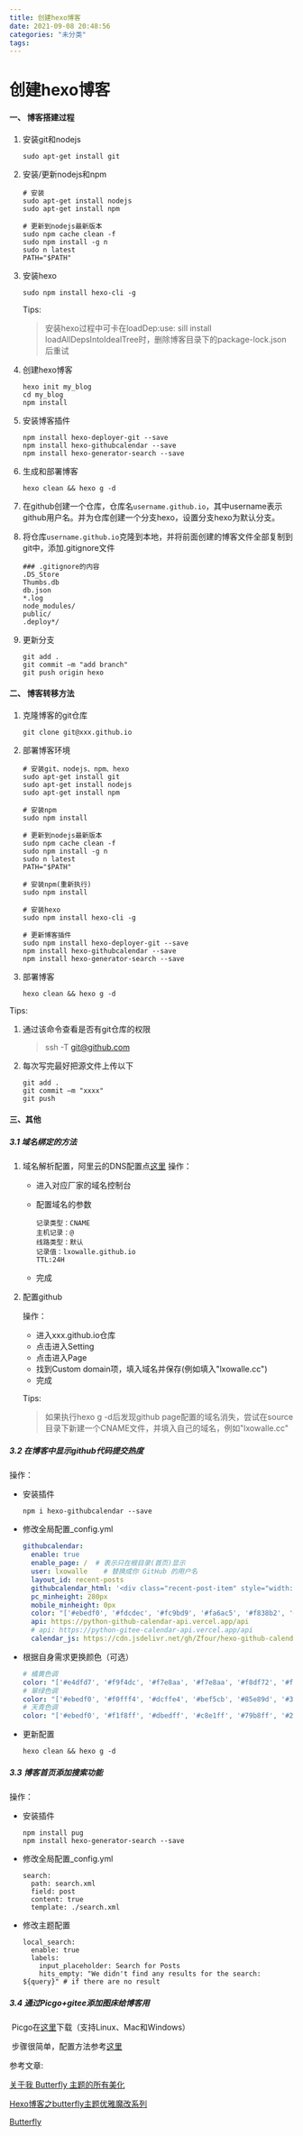 ```yaml
---
title: 创建hexo博客
date: 2021-09-08 20:48:56
categories: "未分类"
tags:
---
```

# 创建hexo博客

#### 一、 博客搭建过程

1. 安装git和nodejs

   ```
   sudo apt-get install git
   ```

2. 安装/更新nodejs和npm

   ```
   # 安装
   sudo apt-get install nodejs
   sudo apt-get install npm
   
   # 更新到nodejs最新版本
   sudo npm cache clean -f
   sudo npm install -g n
   sudo n latest
   PATH="$PATH"
   ```

3. 安装hexo

   ```
   sudo npm install hexo-cli -g
   ```

   Tips:

   > 安装hexo过程中可卡在loadDep:use: sill install loadAllDepsIntoIdealTree时，删除博客目录下的package-lock.json后重试

4. 创建hexo博客

   ```
   hexo init my_blog
   cd my_blog
   npm install
   ```

5. 安装博客插件

   ```
   npm install hexo-deployer-git --save
   npm install hexo-githubcalendar --save
   npm install hexo-generator-search --save
   ```

6. 生成和部署博客

   ```
   hexo clean && hexo g -d
   ```

7. 在github创建一个仓库，仓库名`username.github.io`，其中username表示github用户名。并为仓库创建一个分支hexo，设置分支hexo为默认分支。

8. 将仓库`username.github.io`克隆到本地，并将前面创建的博客文件全部复制到git中，添加.gitignore文件

   ```
   ### .gitignore的内容
   .DS_Store
   Thumbs.db
   db.json
   *.log
   node_modules/
   public/
   .deploy*/
   ```

9. 更新分支

   ```
   git add .
   git commit –m "add branch"
   git push origin hexo
   ```

#### 二、 博客转移方法

1. 克隆博客的git仓库

   ```
   git clone git@xxx.github.io
   ```

2. 部署博客环境

   ```
   # 安装git、nodejs、npm、hexo
   sudo apt-get install git
   sudo apt-get install nodejs
   sudo apt-get install npm

   # 安装npm
   sudo npm install

   # 更新到nodejs最新版本
   sudo npm cache clean -f
   sudo npm install -g n
   sudo n latest
   PATH="$PATH"
   
   # 安装npm(重新执行)
   sudo npm install

   # 安装hexo
   sudo npm install hexo-cli -g

   # 更新博客插件
   sudo npm install hexo-deployer-git --save
   npm install hexo-githubcalendar --save
   npm install hexo-generator-search --save
   ```

3. 部署博客

   ```
   hexo clean && hexo g -d
   ```


Tips:

1. 通过该命令查看是否有git仓库的权限

   > ssh -T git@github.com

2. 每次写完最好把源文件上传以下

   ```
   git add .
   git commit –m "xxxx"
   git push 
   ```

#### 三、其他

##### 3.1 域名绑定的方法

1. 域名解析配置，阿里云的DNS配置点[这里](https://dns.console.aliyun.com/?spm=a2c63.p38356.879954.3.16456995sPbLcC#/dns/setting)
   操作：

   - 进入对应厂家的域名控制台

   - 配置域名的参数

     ```
     记录类型：CNAME
     主机记录：@
     线路类型：默认
     记录值：lxowalle.github.io
     TTL:24H
     ```

   - 完成

2. 配置github

   操作：

   - 进入xxx.github.io仓库
   - 点击进入Setting
   - 点击进入Page
   - 找到Custom domain项，填入域名并保存(例如填入"lxowalle.cc")
   - 完成

   Tips:

   > 如果执行hexo g -d后发现github page配置的域名消失，尝试在source目录下新建一个CNAME文件，并填入自己的域名，例如"lxowalle.cc"

##### 3.2 在博客中显示github代码提交热度

操作：
- 安装插件

  ```
  npm i hexo-githubcalendar --save
  ```

- 修改全局配置_config.yml

  ```yml
  githubcalendar:
    enable: true
    enable_page: /  # 表示只在根目录(首页)显示
    user: lxowalle	  # 替换成你 GitHub 的用户名
    layout_id: recent-posts
    githubcalendar_html: '<div class="recent-post-item" style="width:100%;height:auto;padding:10px;"><div id="github_loading" style="width:10%;height:100%;margin:0 auto;display: block"><svg xmlns="http://www.w3.org/2000/svg" xmlns:xlink="http://www.w3.org/1999/xlink"  viewBox="0 0 50 50" style="enable-background:new 0 0 50 50" xml:space="preserve"><path fill="#d0d0d0" d="M25.251,6.461c-10.318,0-18.683,8.365-18.683,18.683h4.068c0-8.071,6.543-14.615,14.615-14.615V6.461z" transform="rotate(275.098 25 25)"><animateTransform attributeType="xml" attributeName="transform" type="rotate" from="0 25 25" to="360 25 25" dur="0.6s" repeatCount="indefinite"></animateTransform></path></svg></div><div id="github_container"></div></div>'
    pc_minheight: 280px
    mobile_minheight: 0px
    color: "['#ebedf0', '#fdcdec', '#fc9bd9', '#fa6ac5', '#f838b2', '#f5089f', '#c4067e', '#92055e', '#540336', '#48022f', '#30021f']"
    api: https://python-github-calendar-api.vercel.app/api
    # api: https://python-gitee-calendar-api.vercel.app/api
    calendar_js: https://cdn.jsdelivr.net/gh/Zfour/hexo-github-calendar@1.16/hexo_githubcalendar.js
  ```

- 根据自身需求更换颜色（可选）

  ```yml
  # 橘黄色调
  color: "['#e4dfd7', '#f9f4dc', '#f7e8aa', '#f7e8aa', '#f8df72', '#fcd217', '#fcc515', '#f28e16', '#fb8b05', '#d85916', '#f43e06']"
  # 翠绿色调
  color: "['#ebedf0', '#f0fff4', '#dcffe4', '#bef5cb', '#85e89d', '#34d058', '#28a745', '#22863a', '#176f2c', '#165c26', '#144620']"
  # 天青色调
  color: "['#ebedf0', '#f1f8ff', '#dbedff', '#c8e1ff', '#79b8ff', '#2188ff', '#0366d6', '#005cc5', '#044289', '#032f62', '#05264c']"
  ```

- 更新配置

  ```
  hexo clean && hexo g -d
  ```

##### 3.3 博客首页添加搜索功能

操作：
- 安装插件

  ```
  npm install pug
  npm install hexo-generator-search --save
  ```

- 修改全局配置_config.yml

  ```
  search:
    path: search.xml
    field: post
    content: true
    template: ./search.xml
  ```

- 修改主题配置

  ```
  local_search:
    enable: true
    labels:
      input_placeholder: Search for Posts
      hits_empty: "We didn't find any results for the search: ${query}" # if there are no result
  ```


##### 3.4 通过Picgo+gitee添加图床给博客用

​	Picgo在[这里](https://github.com/Molunerfinn/PicGo/releases)下载（支持Linux、Mac和Windows）

​	步骤很简单，配置方法参考[这里](https://gitee.com/ningboyun/PicGo_img)

参考文章:

[关于我 Butterfly 主题的所有美化](https://blog.imzjw.cn/posts/b74f504f)

[Hexo博客之butterfly主题优雅魔改系列](https://blog.csdn.net/u012208219/article/details/106883001/?utm_medium=distribute.pc_relevant.none-task-blog-2~default~baidujs_title~default-0.no_search_link&spm=1001.2101.3001.4242.0)

[Butterfly](https://butterfly.js.org)
